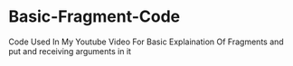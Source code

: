 # Basic-Fragment-Code
Code Used In My Youtube Video For Basic Explaination Of Fragments and put and receiving arguments in it

